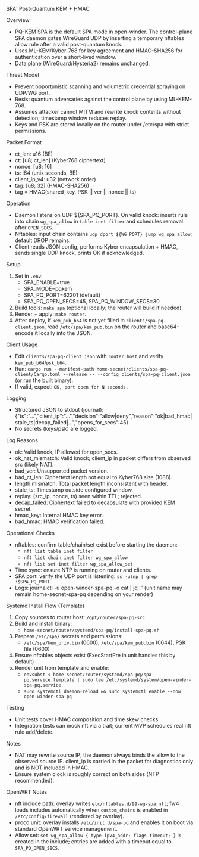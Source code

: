 SPA: Post-Quantum KEM + HMAC

Overview
- PQ-KEM SPA is the default SPA mode in open-winder. The control-plane SPA daemon gates WireGuard UDP by inserting a temporary nftables allow rule after a valid post-quantum knock.
- Uses ML-KEM/Kyber-768 for key agreement and HMAC-SHA256 for authentication over a short-lived window.
- Data plane (WireGuard/Hysteria2) remains unchanged.

Threat Model
- Prevent opportunistic scanning and volumetric credential spraying on UDP/WG port.
- Resist quantum adversaries against the control plane by using ML-KEM-768.
- Assumes attacker cannot MITM and rewrite knock contents without detection; timestamp window reduces replay.
- Keys and PSK are stored locally on the router under /etc/spa with strict permissions.

Packet Format
- ct_len: u16 (BE)
- ct: [u8; ct_len] (Kyber768 ciphertext)
- nonce: [u8; 16]
- ts: i64 (unix seconds, BE)
- client_ip_v4: u32 (network order)
- tag: [u8; 32] (HMAC-SHA256)
- tag = HMAC(shared_key, PSK || ver || nonce || ts)

Operation
- Daemon listens on UDP ${SPA_PQ_PORT}. On valid knock: inserts rule into chain `wg_spa_allow` in `table inet filter` and schedules removal after `OPEN_SECS`.
- Nftables: input chain contains `udp dport ${WG_PORT} jump wg_spa_allow`; default DROP remains.
- Client reads JSON config, performs Kyber encapsulation + HMAC, sends single UDP knock, prints OK if acknowledged.

Setup
1. Set in `.env`:
   - SPA_ENABLE=true
   - SPA_MODE=pqkem
   - SPA_PQ_PORT=62201 (default)
   - SPA_PQ_OPEN_SECS=45, SPA_PQ_WINDOW_SECS=30
2. Build tools: `make spa` (optional locally; the router will build if needed).
3. Render + apply: `make router`.
4. After deploy, if `kem_pub_b64` is not yet filled in `clients/spa-pq-client.json`, read `/etc/spa/kem_pub.bin` on the router and base64-encode it locally into the JSON.

Client Usage
- Edit `clients/spa-pq-client.json` with `router_host` and verify `kem_pub_b64`/`psk_b64`.
- Run: `cargo run --manifest-path home-secnet/clients/spa-pq-client/Cargo.toml --release -- --config clients/spa-pq-client.json` (or run the built binary).
- If valid, expect: `OK, port open for N seconds.`

Logging
- Structured JSON to stdout (journal):
  {"ts":"...","client_ip":"...","decision":"allow|deny","reason":"ok|bad_hmac|stale_ts|decap_failed|...","opens_for_secs":45}
- No secrets (keys/psk) are logged.

Log Reasons
- ok: Valid knock, IP allowed for open_secs.
- ok_nat_mismatch: Valid knock; client_ip in packet differs from observed src (likely NAT).
- bad_ver: Unsupported packet version.
- bad_ct_len: Ciphertext length not equal to Kyber768 size (1088).
- length mismatch: Total packet length inconsistent with header.
- stale_ts: Timestamp outside configured window.
- replay: (src_ip, nonce, ts) seen within TTL; rejected.
- decap_failed: Ciphertext failed to decapsulate with provided KEM secret.
- hmac_key: Internal HMAC key error.
- bad_hmac: HMAC verification failed.

Operational Checks
- nftables: confirm table/chain/set exist before starting the daemon:
  - `nft list table inet filter`
  - `nft list chain inet filter wg_spa_allow`
  - `nft list set inet filter wg_spa_allow_set`
- Time sync: ensure NTP is running on router and clients.
- SPA port: verify the UDP port is listening: `ss -ulnp | grep :$SPA_PQ_PORT`
- Logs: journalctl -u open-winder-spa-pq -o cat | jq '.' (unit name may remain home-secnet-spa-pq depending on your render)

Systemd Install Flow (Template)
1. Copy sources to router host: `/opt/router/spa-pq-src`
2. Build and install binary:
   - `home-secnet/router/systemd/spa-pq/install-spa-pq.sh`
3. Prepare `/etc/spa/` secrets and permissions:
   - `/etc/spa/kem_priv.bin` (0600), `/etc/spa/kem_pub.bin` (0644), PSK file (0600)
4. Ensure nftables objects exist (ExecStartPre in unit handles this by default)
5. Render unit from template and enable:
   - `envsubst < home-secnet/router/systemd/spa-pq/spa-pq.service.template | sudo tee /etc/systemd/system/open-winder-spa-pq.service`
   - `sudo systemctl daemon-reload && sudo systemctl enable --now open-winder-spa-pq`

Testing
- Unit tests cover HMAC composition and time skew checks.
- Integration tests can mock nft via a trait; current MVP schedules real nft rule add/delete.

Notes
- NAT may rewrite source IP; the daemon always binds the allow to the observed source IP. client_ip is carried in the packet for diagnostics only and is NOT included in HMAC.
- Ensure system clock is roughly correct on both sides (NTP recommended).

OpenWRT Notes
- nft include path: overlay writes `etc/nftables.d/99-wg-spa.nft`; fw4 loads includes automatically when `custom_chains` is enabled in `/etc/config/firewall` (rendered by overlay).
- procd unit: overlay installs `/etc/init.d/spa-pq` and enables it on boot via standard OpenWRT service management.
- Allow set: `set wg_spa_allow { type ipv4_addr; flags timeout; }` is created in the include; entries are added with a timeout equal to `SPA_PQ_OPEN_SECS`.
